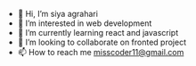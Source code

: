 - 👋 Hi, I’m siya agrahari
- 👀 I’m interested in web development
- 🌱 I’m currently learning react and javascript
- 💞️ I’m looking to collaborate on fronted project
- 📫 How to reach me misscoder11@gmail.com

<!---
siya214/siya214 is a ✨ special ✨ repository because its `README.md` (this file) appears on your GitHub profile.
You can click the Preview link to take a look at your changes.
--->

